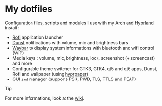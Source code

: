 # My dotfiles

Configuration files, scripts and modules I use with my [Arch](https://archlinux.org/) and [Hyprland](https://hyprland.org/) install :
- [Rofi](https://davatorium.github.io/rofi/) application launcher
- [Dunst](https://dunst-project.org/) notifications with volume, mic and brightness bars
- [Waybar](https://github.com/Alexays/Waybar) to display system informations with bluetooth and wifi control (WIP)
- Media keys : volume, mic, brightness, lock, screenshot (+ screencast) and more
- Configurable theme switcher for GTK3, GTK4, qt5 and qt6 apps, Dunst, Rofi and wallpaper (using [hyprpaper](https://wiki.hyprland.org/Hypr-Ecosystem/hyprpaper/))
- GUI `iwd` manager (supports PSK, PWD, TLS, TTLS and PEAP)

> [!TIP]
> For more informations, look at the [wiki](https://github.com/MrSpaar/dotfiles/wiki).
